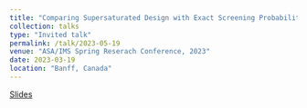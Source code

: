 ```yaml
---
title: "Comparing Supersaturated Design with Exact Screening Probabilities"
collection: talks
type: "Invited talk"
permalink: /talk/2023-05-19
venue: "ASA/IMS Spring Reserach Conference, 2023"
date: 2023-03-19
location: "Banff, Canada"
---
```


[Slides](weeseml.github.io/files/weese_src_2023.pdf)
